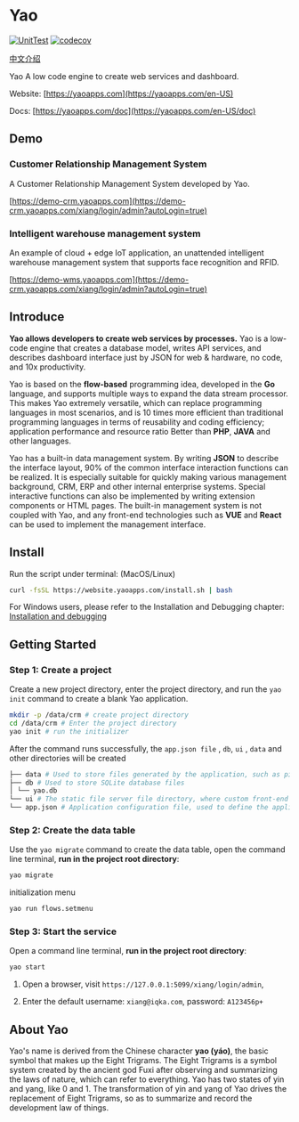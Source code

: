 # Yao

[![UnitTest](https://github.com/YaoApp/yao/actions/workflows/unit-test.yml/badge.svg)](https://github.com/YaoApp/yao/actions/workflows/unit-test.yml)
[![codecov](https://codecov.io/gh/YaoApp/yao/branch/main/graph/badge.svg?token=294Y05U71J)](https://codecov.io/gh/YaoApp/yao)

[中文介绍](README-zh-CN.md)

Yao A low code engine to create web services and dashboard.

Website: [https://yaoapps.com](https://yaoapps.com/en-US)

Docs: [https://yaoapps.com/doc](https://yaoapps.com/en-US/doc)

## Demo

### Customer Relationship Management System

A Customer Relationship Management System developed by Yao.

[https://demo-crm.yaoapps.com](https://demo-crm.yaoapps.com/xiang/login/admin?autoLogin=true)

### Intelligent warehouse management system

An example of cloud + edge IoT application, an unattended intelligent warehouse management system that supports face recognition and RFID.

[https://demo-wms.yaoapps.com](https://demo-crm.yaoapps.com/xiang/login/admin?autoLogin=true)

## Introduce

**Yao allows developers to create web services by processes.** Yao is a low-code engine that creates a database model, writes API services, and describes dashboard interface just by JSON for web & hardware, no code, and 10x productivity.

Yao is based on the **flow-based** programming idea, developed in the **Go** language, and supports multiple ways to expand the data stream processor. This makes Yao extremely versatile, which can replace programming languages ​​in most scenarios, and is 10 times more efficient than traditional programming languages ​​in terms of reusability and coding efficiency; application performance and resource ratio Better than **PHP**, **JAVA** and other languages.

Yao has a built-in data management system. By writing **JSON** to describe the interface layout, 90% of the common interface interaction functions can be realized. It is especially suitable for quickly making various management background, CRM, ERP and other internal enterprise systems. Special interactive functions can also be implemented by writing extension components or HTML pages. The built-in management system is not coupled with Yao, and any front-end technologies such as **VUE** and **React** can be used to implement the management interface.

## Install

Run the script under terminal: (MacOS/Linux)

```bash
curl -fsSL https://website.yaoapps.com/install.sh | bash
```

For Windows users, please refer to the Installation and Debugging chapter: [Installation and debugging](https://yaoapps.com/en-US/doc/a.Introduction/b.Install)

## Getting Started

### Step 1: Create a project

Create a new project directory, enter the project directory, and run the `yao init` command to create a blank Yao application.

```bash
mkdir -p /data/crm # create project directory
cd /data/crm # Enter the project directory
yao init # run the initializer
```

After the command runs successfully, the `app.json file` , `db`, `ui` , `data` and other directories will be created

```bash
├── data # Used to store files generated by the application, such as pictures, PDFs, etc.
├── db # Used to store SQLite database files
│ └── yao.db
└── ui # The static file server file directory, where custom front-end products can be placed. The files in this directory can be accessed through http://host:port/filename .
└── app.json # Application configuration file, used to define the application name, etc.
```

### Step 2: Create the data table

Use the `yao migrate` command to create the data table, open the command line terminal, **run in the project root directory**:

```bash
yao migrate
```

initialization menu

```bash
yao run flows.setmenu
```

### Step 3: Start the service

Open a command line terminal, **run in the project root directory**:

```bash
yao start
```

1. Open a browser, visit `https://127.0.0.1:5099/xiang/login/admin`,

2. Enter the default username: `xiang@iqka.com`, password: `A123456p+`

## About Yao

Yao's name is derived from the Chinese character **yao (yáo)**, the basic symbol that makes up the Eight Trigrams. The Eight Trigrams is a symbol system created by the ancient god Fuxi after observing and summarizing the laws of nature, which can refer to everything. Yao has two states of yin and yang, like 0 and 1. The transformation of yin and yang of Yao drives the replacement of Eight Trigrams, so as to summarize and record the development law of things.
